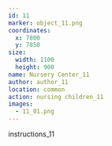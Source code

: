 ```yaml
---
id: 11
marker: object_11.png
coordinates:
  x: 7800
  y: 7850
size:
  width: 1100
  height: 900
name: Nursery Center_11
author: author_11
location: common
action: nursing children_11
images:
  - 11_01.png
---
```


instructions_11
